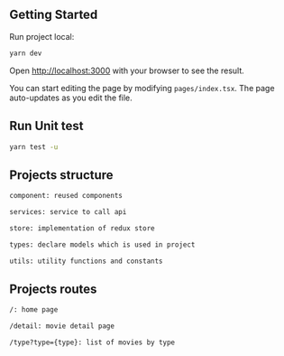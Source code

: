 ## Getting Started

Run project local:

```bash
yarn dev
```

Open [http://localhost:3000](http://localhost:3000) with your browser to see the result.

You can start editing the page by modifying `pages/index.tsx`. The page auto-updates as you edit the file.

## Run Unit test

```bash
yarn test -u
```

## Projects structure

```bash
component: reused components
```

```bash
services: service to call api
```

```bash
store: implementation of redux store
```

```bash
types: declare models which is used in project
```

```bash
utils: utility functions and constants
```

## Projects routes

```bash
/: home page
```

```bash
/detail: movie detail page
```

```bash
/type?type={type}: list of movies by type
```
